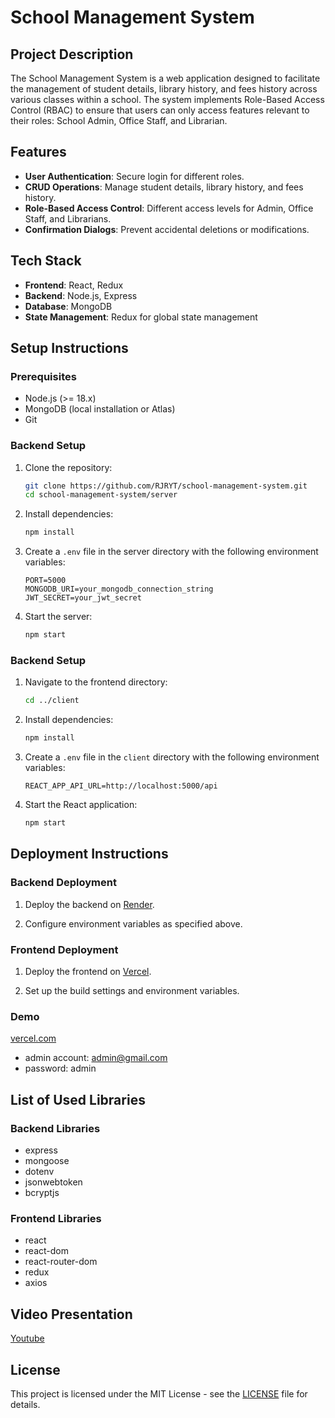 # School Management System

## Project Description

The School Management System is a web application designed to facilitate the management of student details, library history, and fees history across various classes within a school. The system implements Role-Based Access Control (RBAC) to ensure that users can only access features relevant to their roles: School Admin, Office Staff, and Librarian.

## Features

- **User Authentication**: Secure login for different roles.
- **CRUD Operations**: Manage student details, library history, and fees history.
- **Role-Based Access Control**: Different access levels for Admin, Office Staff, and Librarians.
- **Confirmation Dialogs**: Prevent accidental deletions or modifications.

## Tech Stack

- **Frontend**: React, Redux
- **Backend**: Node.js, Express
- **Database**: MongoDB
- **State Management**: Redux for global state management

## Setup Instructions

### Prerequisites

- Node.js (>= 18.x)
- MongoDB (local installation or Atlas)
- Git

### Backend Setup

1. Clone the repository:

   ```bash
   git clone https://github.com/RJRYT/school-management-system.git
   cd school-management-system/server
    ```

2. Install dependencies:

    ```bash
    npm install
    ```

3. Create a `.env` file in the server directory with the following environment variables:

    ```plaintext
    PORT=5000
    MONGODB_URI=your_mongodb_connection_string
    JWT_SECRET=your_jwt_secret
    ```

4. Start the server:

    ```bash
    npm start
    ```

### Backend Setup

1. Navigate to the frontend directory:

    ```bash
    cd ../client
    ```

2. Install dependencies:

    ```bash
    npm install
    ```

3. Create a `.env` file in the `client` directory with the following environment variables:

    ```plaintext
    REACT_APP_API_URL=http://localhost:5000/api
    ```

4. Start the React application:

    ```bash
    npm start
    ```

## Deployment Instructions

### Backend Deployment

1. Deploy the backend on [Render](https://render.com).

2. Configure environment variables as specified above.

### Frontend Deployment

1. Deploy the frontend on [Vercel](https://vercel.com).

2. Set up the build settings and environment variables.

### Demo

[vercel.com](https://school-management-system-rjryt.vercel.app)

- admin account: admin@gmail.com 
- password: admin

## List of Used Libraries

### Backend Libraries

- express
- mongoose
- dotenv
- jsonwebtoken
- bcryptjs

### Frontend Libraries

- react
- react-dom
- react-router-dom
- redux
- axios

## Video Presentation

[Youtube](https://youtu.be/pjWPNRGWVMY)

## License

This project is licensed under the MIT License - see the [LICENSE](LICENSE) file for details.